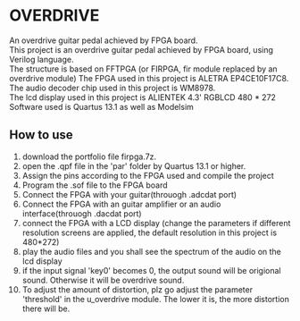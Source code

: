 
# OVERDRIVE

An overdrive guitar pedal achieved by FPGA board.   
This project is an overdrive guitar pedal achieved by FPGA board, using Verilog language.  
The structure is based on FFTPGA (or FIRPGA, fir module replaced by an overdrive module)
The FPGA used in this project is ALETRA EP4CE10F17C8.  
The audio decoder chip used in this project is WM8978.  
The lcd display used in this project is ALIENTEK 4.3' RGBLCD 480 * 272  
Software used is Quartus 13.1 as well as Modelsim  

## How to use

1. download the portfolio file firpga.7z.
2. open the .qpf file in the 'par' folder by Quartus 13.1 or higher.
3. Assign the pins according to the FPGA used and compile the project
4. Program the .sof file to the FPGA board
5. Connect the FPGA with your guitar(throuogh .adcdat port)
6. Connect the FPGA with an guitar amplifier or an audio interface(throuogh .dacdat port)
7. connect the FPGA with a LCD display (change the parameters if different resolution screens are applied, the default resolution in this project is 480*272)
8. play the audio files and you shall see the spectrum of the audio on the lcd display
9. if the input signal 'key0' becomes 0, the output sound will be origional sound. Otherwise it will be overdrive sound.
10. To adjust the amount of distortion, plz go adjust the parameter 'threshold' in the u_overdrive module. The lower it is, the more distortion there will be.
